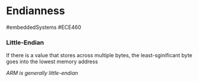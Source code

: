 # Endianness
#embeddedSystems #ECE460 

### Little-Endian
If there is a value that stores across multiple bytes, the least-sginificant byte goes into the lowest memory address

*ARM is generally little-endian*

